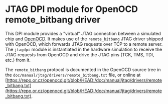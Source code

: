 # JTAG DPI module for OpenOCD remote_bitbang driver

This DPI module provides a "virtual" JTAG connection between a simulated chip and [OpenOCD](http://openocd.org/).
It makes use of the `remote_bitbang` JTAG driver shipped with OpenOCD, which forwards JTAG requests over TCP to a remote server.
The `jtagdpi` module is instantiated in the hardware simulation to receive the JTAG requests from OpenOCD and drive the JTAG pins (TCK, TMS, TDI, etc.) from it.

The `remote_bitbang` protocol is documented in the OpenOCD source tree in the `doc/manual/jtag/drivers/remote_bitbang.txt` file, or online at [https://repo.or.cz/openocd.git/blob/HEAD:/doc/manual/jtag/drivers/remote_bitbang.txt](https://repo.or.cz/openocd.git/blob/HEAD:/doc/manual/jtag/drivers/remote_bitbang.txt).
